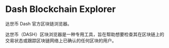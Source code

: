 # Dash Blockchain Explorer

达世币 Dash 官方区块链浏览器。

达世币（DASH）区块浏览器是一种专用工具，旨在帮助想要检查其在区块链上的交易状态或跟踪区块链网络上已确认的任何区块的用户。
